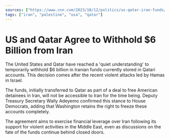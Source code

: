 ```yaml
---
sources: ["https://www.cnn.com/2023/10/12/politics/us-qatar-iran-funds/index.html", "https://www.reuters.com/world/us/us-signals-iran-wont-access-its-6-bln-qatar-any-time-soon-2023-10-12/"]
tags: ["iran", "palestine", "usa", "qatar"]
---
```


# US and Qatar Agree to Withhold $6 Billion from Iran

The United States and Qatar have reached a 'quiet understanding' to temporarily withhold $6 billion in Iranian funds currently stored in Qatari accounts. This decision comes after the recent violent attacks led by Hamas in Israel.

The funds, initially transferred to Qatar as part of a deal to free American detainees in Iran, will not be accessible to Iran for the time being. Deputy Treasury Secretary Wally Adeyemo confirmed this stance to House Democrats, adding that Washington retains the right to freeze these accounts completely.

The agreement aims to exercise financial leverage over Iran following its support for violent activities in the Middle East, even as discussions on the fate of the funds continue behind closed doors.

